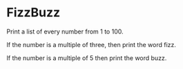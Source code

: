 # FizzBuzz

Print a list of every number from 1 to 100.

If the number is a multiple of three, then print the word fizz.

If the number is a multiple of 5 then print the word buzz.
